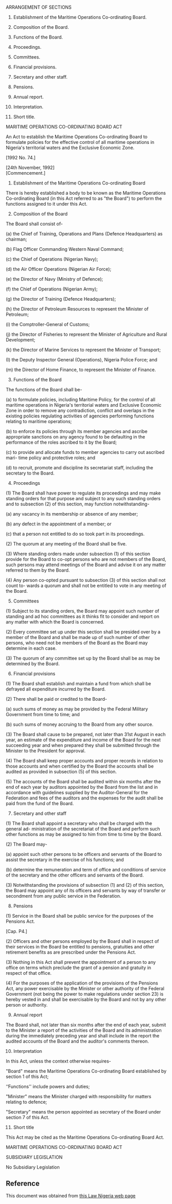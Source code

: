 # 

ARRANGEMENT OF SECTIONS

1. Establishment of the Maritime Operations Co-ordinating Board.

2. Composition of the Board.

3. Functions of the Board.

4. Proceedings.

5. Committees.

6. Financial provisions.

7. Secretary and other staff.

8. Pensions.

9. Annual report.

10. Interpretation.

11. Short title.

MARITIME OPERATIONS CO-ORDINATING BOARD ACT

An Act to establish the Maritime Operations Co-ordinating Board to formulate policies for the effective control of all maritime operations in Nigeria's territorial waters and the Exclusive Economic Zone.

[1992 No. 74.]

[24th November, 1992]                                                                        [Commencement.]

1. Establishment of the Maritime Operations Co-ordinating Board

There is hereby established a body to be known as the Maritime Operations Co-ordinating Board (in this Act referred to as "the Board") to perform the functions assigned to it under this Act.

2. Composition of the Board

The Board shall consist of-

(a) the Chief of Training, Operations and Plans (Defence Headquarters) as chairman;

(b) Flag Officer Commanding Western Naval Command;

(c) the Chief of Operations (Nigerian Navy);

(d) the Air Officer Operations (Nigerian Air Force);

(e) the Director of Navy (Ministry of Defence);

(f) the Chief of Operations (Nigerian Army);

(g) the Director of Training (Defence Headquarters);

(h) the Director of Petroleum Resources to represent the Minister of Petroleum;

(i) the Comptroller-General of Customs;

(j) the Director of Fisheries to represent the Minister of Agriculture and Rural Development;

(k) the Director of Marine Services to represent the Minister of Transport;

(I) the Deputy Inspector General (Operations), Nigeria Police Force; and

(m) the Director of Home Finance, to represent the Minister of Finance.

3. Functions of the Board

The functions of the Board shall be-

(a) to formulate policies, including Maritime Policy, for the control of all maritime operations in Nigeria's territorial waters and Exclusive Economic Zone in order to remove any contradiction, conflict and overlaps in the existing policies regulating activities of agencies performing functions relating to maritime operations;

(b) to enforce its policies through its member agencies and ascribe appropriate sanctions on any agency found to be defaulting in the performance of the roles ascribed to it by the Board;

(c) to provide and allocate funds to member agencies to carry out ascribed mari- time policy and protective roles; and

(d) to recruit, promote and discipline its secretariat staff, including the secretary to the Board.

4. Proceedings

(1) The Board shall have power to regulate its proceedings and may make standing orders for that purpose and subject to any such standing orders and to subsection (2) of this section, may function notwithstanding-

(a) any vacancy in its membership or absence of any member;

(b) any defect in the appointment of a member; or

(c) that a person not entitled to do so took part in its proceedings.

(2) The quorum at any meeting of the Board shall be five.

(3) Where standing orders made under subsection (1) of this section provide for the Board to co-opt persons who are not members of the Board, such persons may attend meetings of the Board and advise it on any matter referred to them by the Board.

(4) Any person co-opted pursuant to subsection (3) of this section shall not count to- wards a quorum and shall not be entitled to vote in any meeting of the Board.

5. Committees

(1) Subject to its standing orders, the Board may appoint such number of standing and ad hoc committees as it thinks fit to consider and report on any matter with which the Board is concerned.

(2) Every committee set up under this section shall be presided over by a member of the Board and shall be made up of such number of other persons, who need not be members of the Board as the Board may determine in each case.

(3) The quorum of any committee set up by the Board shall be as may be determined by the Board.

6. Financial provisions

(1) The Board shall establish and maintain a fund from which shall be defrayed all expenditure incurred by the Board.

(2) There shall be paid or credited to the Board-

(a) such sums of money as may be provided by the Federal Military Government from time to time; and

(b) such sums of money accruing to the Board from any other source.

(3) The Board shall cause to be prepared, not later than 31st August in each year, an estimate of the expenditure and income of the Board for the next succeeding year and when prepared they shall be submitted through the Minister to the President for approval.

(4) The Board shall keep proper accounts and proper records in relation to those accounts and when certified by the Board the accounts shall be audited as provided in subsection (5) of this section.

(5) The accounts of the Board shall be audited within six months after the end of each year by auditors appointed by the Board from the list and in accordance with guidelines supplied by the Auditor-General for the Federation and fees of the auditors and the expenses for the audit shall be paid from the fund of the Board.

7. Secretary and other staff

(1) The Board shall appoint a secretary who shall be charged with the general ad- ministration of the secretariat of the Board and perform such other functions as may be assigned to him from time to time by the Board.

(2) The Board may-

(a) appoint such other persons to be officers and servants of the Board to assist the secretary in the exercise of his functions; and

(b) determine the remuneration and term of office and conditions of service of the secretary and the other officers and servants of the Board.

(3) Notwithstanding the provisions of subsection (1) and (2) of this section, the Board may appoint any of its officers and servants by way of transfer or secondment from any public service in the Federation.

8. Pensions

(1) Service in the Board shall be public service for the purposes of the Pensions Act.

[Cap. P4.]

(2) Officers and other persons employed by the Board shall in respect of their services in the Board be entitled to pensions, gratuities and other retirement benefits as are prescribed under the Pensions Act.

(3) Nothing in this Act shall prevent the appointment of a person to any office on terms which preclude the grant of a pension and gratuity in respect of that office.

(4) For the purposes of the application of the provisions of the Pensions Act, any power exercisable by the Minister or other authority of the Federal Government (not being the power to make regulations under section 23) is hereby vested in and shall be exercisable by the Board and not by any other person or authority.

9. Annual report

The Board shall, not later than six months after the end of each year, submit to the Minister a report of the activities of the Board and its administration during the immediately preceding year and shall include in the report the audited accounts of the Board and the auditor's comments thereon.

10. Interpretation

In this Act, unless the context otherwise requires-

"Board" means the Maritime Operations Co-ordinating Board established by section 1 of this Act;

‘‘Functions'' include powers and duties;

"Minister" means the Minister charged with responsibility for matters relating to defence;

"Secretary" means the person appointed as secretary of the Board under section 7 of this Act.

11. Short title

This Act may be cited as the Maritime Operations Co-ordinating Board Act.

MARITIME OPERATIONS CO-ORDINATING BOARD ACT

SUBSIDIARY LEGISLATION

No Subsidiary Legislation

## Reference

This document was obtained from [this Law Nigeria web page](http://www.lawnigeria.com/LFN/M/Maritime-Operations-Co-ordinating-Board-Act.php)
